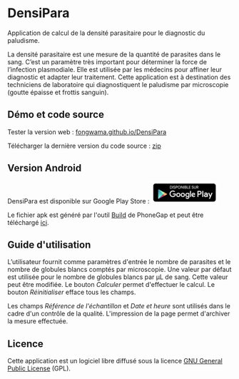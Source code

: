 # DensiPara

Application de calcul de la densité parasitaire pour le diagnostic du paludisme. 

La densité parasitaire est une mesure de la quantité de parasites dans le sang. C’est un paramètre très important pour déterminer la force de l’infection plasmodiale. Elle est utilisée par les médecins pour affiner leur diagnostic et adapter leur traitement. Cette application est à destination des techniciens de laboratoire qui diagnostiquent le paludisme par microscopie (goutte épaisse et frottis sanguin).

## Démo et code source

Tester la version web : [fongwama.github.io/DensiPara](http://fongwama.github.io/DensiPara/)

Télécharger la dernière version du code source : [zip](https://github.com/fongwama/DensiPara/archive/master.zip)

## Version Android

DensiPara est disponible sur Google Play Store : [ ![Google Play Badge](local/google-play-badge.png) ](https://play.google.com/store/apps/details?id=com.fcrm.densipara)

Le fichier apk est généré par l'outil [Build](https://build.phonegap.com/) de PhoneGap et peut être téléchargé [ici](https://build.phonegap.com/apps/1868589/share).


## Guide d'utilisation

L’utilisateur fournit comme paramètres d'entrée le nombre de parasites et le nombre de globules blancs comptés par microscopie. Une valeur par défaut est utilisée pour le nombre de globules blancs par µL de sang. Cette valeur peut être modifiée. Le bouton *Calculer* permet d'effectuer le calcul. Le bouton *Réinitialiser* efface tous les champs.

Les champs *Référence de l'échantillon* et *Date et heure* sont utilisés dans le cadre d'un contrôle de la qualité. L'impression de la page permet d'archiver la mesure effectuée.

## Licence

Cette application est un logiciel libre diffusé sous la licence [GNU General Public License](LICENSE) (GPL).


